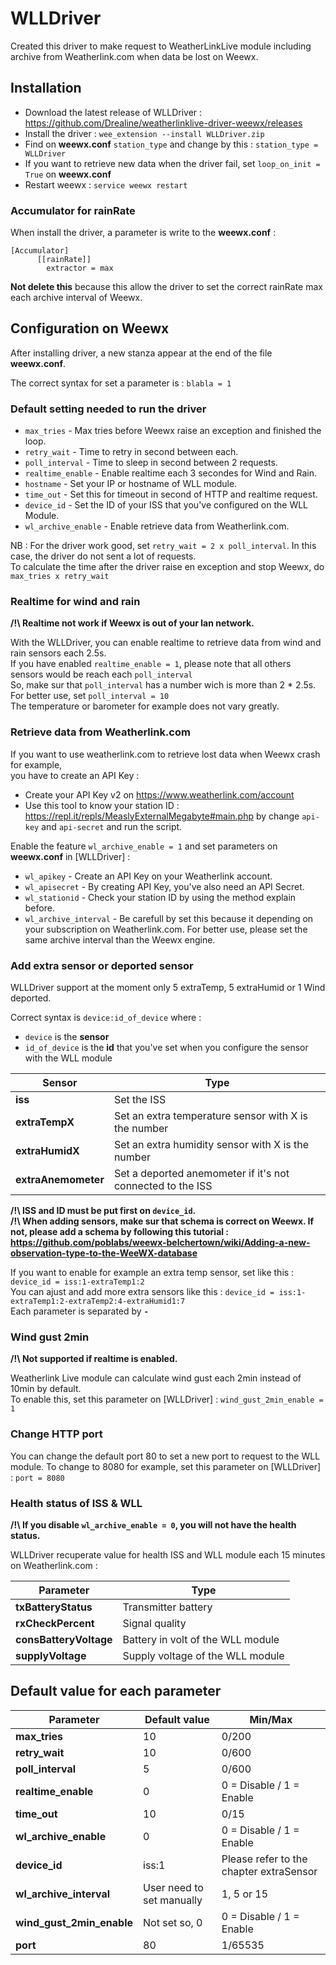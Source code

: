 WLLDriver
============
Created this driver to make request to WeatherLinkLive module including archive from Weatherlink.com when data be lost on Weewx.

## Installation

- Download the latest release of WLLDriver : https://github.com/Drealine/weatherlinklive-driver-weewx/releases
- Install the driver : ```wee_extension --install WLLDriver.zip```
- Find on **weewx.conf** ```station_type``` and change by this : ```station_type = WLLDriver```
- If you want to retrieve new data when the driver fail, set ```loop_on_init = True``` on **weewx.conf**
- Restart weewx : ```service weewx restart```

### Accumulator for rainRate

When install the driver, a parameter is write to the **weewx.conf** :
```
[Accumulator]
      [[rainRate]]
        extractor = max
```

**Not delete this** because this allow the driver
to set the correct rainRate max each archive interval of Weewx.

## Configuration on Weewx

After installing driver, a new stanza appear at the end of the file **weewx.conf**.

The correct syntax for set a parameter is : ```blabla = 1```

### Default setting needed to run the driver

- ```max_tries``` - Max tries before Weewx raise an exception and finished the loop.<br />
- ```retry_wait``` - Time to retry in second between each.<br />
- ```poll_interval``` - Time to sleep in second between 2 requests.<br/>
- ```realtime_enable``` - Enable realtime each 3 secondes for Wind and Rain.<br />
- ```hostname``` - Set your IP or hostname of WLL module.<br />
- ```time_out``` - Set this for timeout in second of HTTP and realtime request.<br />
- ```device_id``` - Set the ID of your ISS that you've configured on the WLL Module.<br />
- ```wl_archive_enable``` - Enable retrieve data from Weatherlink.com.<br />

NB : For the driver work good, set ```retry_wait = 2 x poll_interval```. In this case, the driver do not sent a lot of requests.<br/>
To calculate the time after the driver raise en exception and stop Weewx, do ```max_tries x retry_wait```

### Realtime for wind and rain

**/!\ Realtime not work if Weewx is out of your lan network.**

With the WLLDriver, you can enable realtime to retrieve data from wind and rain sensors each 2.5s.<br/>
If you have enabled ```realtime_enable = 1```, please note that all others sensors would be reach each ```poll_interval```<br />
So, make sur that ```poll_interval``` has a number wich is more than 2 * 2.5s. For better use, set ```poll_interval = 10```<br/>
The temperature or barometer for example does not vary greatly.<br/>

### Retrieve data from Weatherlink.com

If you want to use weatherlink.com to retrieve lost data when Weewx crash for example, <br/>you have to create an API Key :

- Create your API Key v2 on https://www.weatherlink.com/account
- Use this tool to know your station ID : https://repl.it/repls/MeaslyExternalMegabyte#main.php by change ```api-key``` and ```api-secret``` and run the script.

Enable the feature ```wl_archive_enable = 1``` and set parameters on **weewx.conf** in [WLLDriver] :

- ```wl_apikey``` - Create an API Key on your Weatherlink account.
- ```wl_apisecret``` - By creating API Key, you've also need an API Secret.
- ```wl_stationid``` - Check your station ID by using the method explain before.
- ```wl_archive_interval``` - Be carefull by set this because it depending on your subscription on Weatherlink.com. For better use, please set the same archive interval than the Weewx engine.

### Add extra sensor or deported sensor

WLLDriver support at the moment only 5 extraTemp, 5 extraHumid or 1 Wind deported.

Correct syntax is ```device:id_of_device``` where :

- ```device``` is the **sensor**
- ```id_of_device``` is the **id** that you've set when you configure the sensor with the WLL module

| Sensor        | Type |
| ------|-----|
| **iss** | Set the ISS |
| **extraTempX** | Set an extra temperature sensor with X is the number |
| **extraHumidX** | Set an extra humidity sensor with X is the number |
| **extraAnemometer** | Set a deported anemometer if it's not connected to the ISS |

**/!\ ISS and ID must be put first on ```device_id```.**<br/>
**/!\ When adding sensors, make sur that schema is correct on Weewx. If not, please add a schema by following this tutorial : https://github.com/poblabs/weewx-belchertown/wiki/Adding-a-new-observation-type-to-the-WeeWX-database**

If you want to enable for example an extra temp sensor, set like this : ```device_id = iss:1-extraTemp1:2```<br/>
You can ajust and add more extra sensors like this : ```device_id = iss:1-extraTemp1:2-extraTemp2:4-extraHumid1:7```<br/>
Each parameter is separated by **```-```**

### Wind gust 2min

**/!\ Not supported if realtime is enabled.**

Weatherlink Live module can calculate wind gust each 2min instead of 10min by default. <br/>
To enable this, set this parameter on [WLLDriver] : ```wind_gust_2min_enable = 1```

### Change HTTP port

You can change the default port 80 to set a new port to request to the WLL module. To change to 8080 for example, set this parameter on [WLLDriver] : ```port = 8080```

### Health status of ISS & WLL

**/!\ If you disable ```wl_archive_enable = 0```, you will not have the health status.**

WLLDriver recuperate value for health ISS and WLL module each 15 minutes on Weatherlink.com :

| Parameter        | Type |
| ------|-----|
| **txBatteryStatus** | Transmitter battery |
| **rxCheckPercent** | Signal quality |
| **consBatteryVoltage** | Battery in volt of the WLL module |
| **supplyVoltage** | Supply voltage of the WLL module |

## Default value for each parameter

| Parameter        | Default value      | Min/Max |
| ------|-----|-----|
| **max_tries** | 10 | 0/200 |
| **retry_wait** | 10 | 0/600	|
| **poll_interval** 	| 5 | 0/600 |
| **realtime_enable** | 0 | 0 = Disable / 1 = Enable |
| **time_out** | 10 | 0/15 |
| **wl_archive_enable** | 0 | 0 = Disable / 1 = Enable |
| **device_id** | iss:1 | Please refer to the chapter extraSensor |
| **wl_archive_interval** | User need to set manually | 1, 5 or 15 |
| **wind_gust_2min_enable** | Not set so, 0 | 0 = Disable / 1 = Enable |
| **port** | 80 | 1/65535 |


